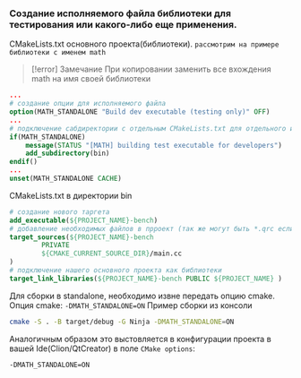 
### Создание исполняемого файла библиотеки для тестирования или какого-либо еще применения.

CMakeLists.txt  основного проекта(библиотеки).
`рассмотрим на примере библиотеки с именем math`

> [!error] Замечание
> При копировании заменить все вхождения math на имя своей библиотеки

```cmake
...
# создание опции для исполняемого файла 
option(MATH_STANDALONE "Build dev executable (testing only)" OFF)
...
# подключение сабдиректории с отдельным CMakeLists.txt для отдельного исполняемого таргета 
if(MATH_STANDALONE)
    message(STATUS "[MATH] building test executable for developers")
    add_subdirectory(bin)
endif()
...
unset(MATH_STANDALONE CACHE)
```

CMakeLists.txt в директории bin 
```cmake
# создание нового таргета
add_executable(${PROJECT_NAME}-bench)
# добавление необходимых файлов в прроект (так же могут быть *.qrc если это qml приложение)
target_sources(${PROJECT_NAME}-bench
        PRIVATE
        ${CMAKE_CURRENT_SOURCE_DIR}/main.cc
)
# подключение нашего основного проекта как библиотеки
target_link_libraries(${PROJECT_NAME}-bench PUBLIC ${PROJECT_NAME} )
```

Для сборки в standalone, необходимо извне передать опцию cmake. 
Опция cmake: `-DMATH_STANDALONE=ON`
Пример сборки из консоли
```bash
cmake -S . -B target/debug -G Ninja -DMATH_STANDALONE=ON
```
Аналогичным образом это выстовляется в конфигурации проекта в вашей Ide(Clion/QtCreator) в поле `CMake options`:
```
-DMATH_STANDALONE=ON
```
